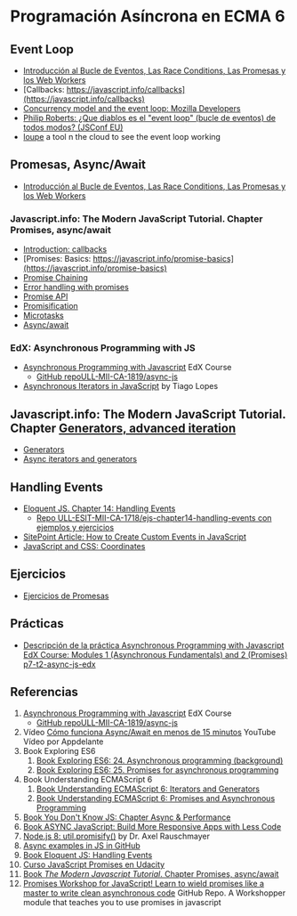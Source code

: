 # Programación Asíncrona en ECMA 6


## Event Loop

* [Introducción al Bucle de Eventos, Las Race Conditions, Las Promesas y los Web Workers](../tema1-introduccion/practicas/p2-t1-c3-file-system/event-loop/)
* [Callbacks: https://javascript.info/callbacks](https://javascript.info/callbacks)
* [Concurrency model and the event loop: Mozilla Developers](https://developer.mozilla.org/en-US/docs/Web/JavaScript/EventLoop)
* [Philip Roberts: ¿Que diablos es el "event loop" (bucle de eventos) de todos modos? (JSConf EU)](https://www.youtube.com/watch?v=8aGhZQkoFbQ)
* [loupe](http://latentflip.com/loupe/?code=JC5vbignYnV0dG9uJywgJ2NsaWNrJywgZnVuY3Rpb24gb25DbGljaygpIHsKICAgIHNldFRpbWVvdXQoZnVuY3Rpb24gdGltZXIoKSB7CiAgICAgICAgY29uc29sZS5sb2coJ1lvdSBjbGlja2VkIHRoZSBidXR0b24hJyk7ICAgIAogICAgfSwgMjAwMCk7Cn0pOwoKY29uc29sZS5sb2coIkhpISIpOwoKc2V0VGltZW91dChmdW5jdGlvbiB0aW1lb3V0KCkgewogICAgY29uc29sZS5sb2coIkNsaWNrIHRoZSBidXR0b24hIik7Cn0sIDUwMDApOwoKY29uc29sZS5sb2coIldlbGNvbWUgdG8gbG91cGUuIik7!!!PGJ1dHRvbj5DbGljayBtZSE8L2J1dHRvbj4%3D) a tool n the cloud to see the event loop working


## Promesas, Async/Await

* [Introducción al Bucle de Eventos, Las Race Conditions, Las Promesas y los Web Workers](../tema1-introduccion/practicas/p2-t1-c3-file-system/event-loop/)

### Javascript.info: The Modern JavaScript Tutorial. Chapter Promises, async/await

* [Introduction: callbacks](https://javascript.info/callbacks)
* [Promises: Basics: https://javascript.info/promise-basics](https://javascript.info/promise-basics)
* [Promise Chaining](https://javascript.info/promise-chaining)
* [Error handling with promises](https://javascript.info/promise-error-handling)
* [Promise API](https://javascript.info/promise-api)
* [Promisification](https://javascript.info/promisify)
* [Microtasks](https://javascript.info/microtask-queue)
* [Async/await](https://javascript.info/async-await)

### EdX: Asynchronous Programming with JS

* [Asynchronous Programming with Javascript](https://courses.edx.org/courses/course-v1:Microsoft+DEV234x+1T2018a/course/) EdX Course
    * [GitHub repoULL-MII-CA-1819/async-js](https://github.com/ULL-MII-CA-1819/async-js)
* [Asynchronous Iterators in JavaScript](https://www.codementor.io/tiagolopesferreira/asynchronous-iterators-in-javascript-jl1yg8la1) by Tiago Lopes

## Javascript.info: The Modern JavaScript Tutorial. Chapter [Generators, advanced iteration](https://javascript.info/generators-iterators)

*   [Generators](https://javascript.info/generators)
*   [Async iterators and generators](https://javascript.info/async-iterators-generators)

## Handling Events

* [Eloquent JS. Chapter 14: Handling Events](http://eloquentjavascript.net/14_event.html)
  * [Repo ULL-ESIT-MII-CA-1718/ejs-chapter14-handling-events con ejemplos y ejercicios](https://github.com/ULL-ESIT-MII-CA-1718/ejs-chapter14-handling-events)
* [SitePoint Article: How to Create Custom Events in JavaScript](https://www.sitepoint.com/javascript-custom-events/)
* [JavaScript and CSS: Coordinates](https://javascript.info/coordinates)


## Ejercicios

* [Ejercicios de Promesas](https://github.com/ULL-MII-SYTWS-1920/ull-mii-sytws-1920.github.io/tree/master/tema2-async/exercises/promises)

## Prácticas

* [Descripción de la práctica Asynchronous Programming with Javascript EdX Course: Modules 1 (Asynchronous Fundamentals) and 2 (Promises) p7-t2-async-js-edx](practicas/p7-t2-async-js-edx)

## Referencias

1. [Asynchronous Programming with Javascript](https://courses.edx.org/courses/course-v1:Microsoft+DEV234x+1T2018a/course/) EdX Course
    * [GitHub repoULL-MII-CA-1819/async-js](https://github.com/ULL-MII-CA-1819/async-js)
2. Vídeo [Cómo funciona Async/Await en menos de 15 minutos](https://youtu.be/u2axmPnxUoo) YouTube Vídeo por Appdelante
2. Book Exploring ES6
    1. [Book Exploring ES6: 24. Asynchronous programming (background) ](http://exploringjs.com/es6/ch_async.html)
    2. [Book Exploring ES6: 25. Promises for asynchronous programming](http://exploringjs.com/es6/ch_promises.html)
3. Book Understanding ECMAScript 6
    1. [Book Understanding ECMAScript 6: Iterators and Generators](https://leanpub.com/understandinges6/read#leanpub-auto-iterators-and-generators)
    2. [Book Understanding ECMAScript 6: Promises and Asynchronous Programming](https://leanpub.com/understandinges6/read#leanpub-auto-promises-and-asynchronous-programming)
7. [Book You Don't Know JS: Chapter Async & Performance](https://github.com/getify/You-Dont-Know-JS/blob/master/async%20&%20performance/README.md#you-dont-know-js-async--performance)
8. [Book ASYNC JavaScript: Build More Responsive Apps with Less Code](https://github.com/tain335/tain335/blob/master/books/Async%20JavaScript%20Build%20More%20Responsive%20Apps%20with%20Less%20Code.pdf)
9. [Node.js 8: util.promisify()](http://2ality.com/2017/05/util-promisify.html) by Dr. Axel Rauschmayer 
2. [Async examples in JS in GitHub](https://github.com/search?utf8=%E2%9C%93&q=async-examples+language%3Ajavascript&type=Repositories) 
6. [Book Eloquent JS: Handling Events](http://eloquentjavascript.net/14_event.html)
10. [Curso JavaScript Promises en Udacity](https://classroom.udacity.com/courses/ud898)
10. [Book *The Modern Javascript Tutorial*. Chapter Promises, async/await](https://javascript.info/async)
10. [Promises Workshop for JavaScript! Learn to wield promises like a master to write clean asynchronous code](https://github.com/stevekane/promise-it-wont-hurt) GitHub Repo. A Workshopper module that teaches you to use promises in javascript
